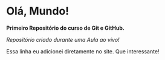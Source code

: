 # Olá, Mundo!
**Primeiro Repositório do curso de Git e GitHub.**

*Repositório criado durante uma Aula ao vivo!*

 Essa linha eu adicionei diretamente no site. Que interessante!
